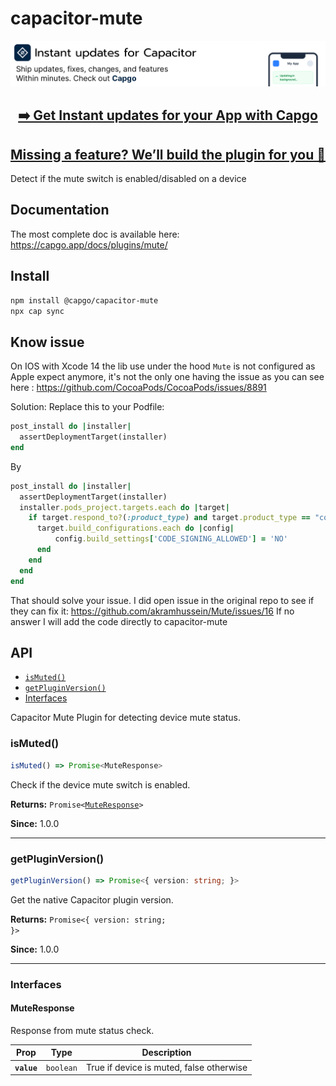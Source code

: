 # capacitor-mute
  <a href="https://capgo.app/"><img src='https://raw.githubusercontent.com/Cap-go/capgo/main/assets/capgo_banner.png' alt='Capgo - Instant updates for capacitor'/></a>

<div align="center">
  <h2><a href="https://capgo.app/?ref=plugin_mute"> ➡️ Get Instant updates for your App with Capgo</a></h2>
  <h2><a href="https://capgo.app/consulting/?ref=plugin_mute"> Missing a feature? We’ll build the plugin for you 💪</a></h2>
</div>


Detect if the mute switch is enabled/disabled on a device

## Documentation

The most complete doc is available here: https://capgo.app/docs/plugins/mute/

## Install

```bash
npm install @capgo/capacitor-mute
npx cap sync
```

## Know issue

On IOS with Xcode 14 the lib use under the hood `Mute` is not configured as Apple expect anymore, it's not the only one having the issue as you can see here :
https://github.com/CocoaPods/CocoaPods/issues/8891

Solution:
Replace this to your Podfile:
```ruby
post_install do |installer|
  assertDeploymentTarget(installer)
end
```
By
```ruby
post_install do |installer|
  assertDeploymentTarget(installer)
  installer.pods_project.targets.each do |target|
    if target.respond_to?(:product_type) and target.product_type == "com.apple.product-type.bundle"
      target.build_configurations.each do |config|
          config.build_settings['CODE_SIGNING_ALLOWED'] = 'NO'
      end
    end
  end
end
```
That should solve your issue.
I did open issue in the original repo to see if they can fix it:
https://github.com/akramhussein/Mute/issues/16
If no answer I will add the code directly to capacitor-mute


## API

<docgen-index>

* [`isMuted()`](#ismuted)
* [`getPluginVersion()`](#getpluginversion)
* [Interfaces](#interfaces)

</docgen-index>

<docgen-api>
<!--Update the source file JSDoc comments and rerun docgen to update the docs below-->

Capacitor Mute Plugin for detecting device mute status.

### isMuted()

```typescript
isMuted() => Promise<MuteResponse>
```

Check if the device mute switch is enabled.

**Returns:** <code>Promise&lt;<a href="#muteresponse">MuteResponse</a>&gt;</code>

**Since:** 1.0.0

--------------------


### getPluginVersion()

```typescript
getPluginVersion() => Promise<{ version: string; }>
```

Get the native Capacitor plugin version.

**Returns:** <code>Promise&lt;{ version: string; }&gt;</code>

**Since:** 1.0.0

--------------------


### Interfaces


#### MuteResponse

Response from mute status check.

| Prop        | Type                 | Description                              |
| ----------- | -------------------- | ---------------------------------------- |
| **`value`** | <code>boolean</code> | True if device is muted, false otherwise |

</docgen-api>
